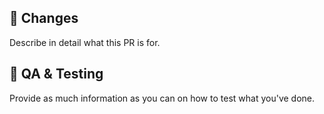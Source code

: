 ## 🧰 Changes

Describe in detail what this PR is for.

## 🧬 QA & Testing

Provide as much information as you can on how to test what you've done.
